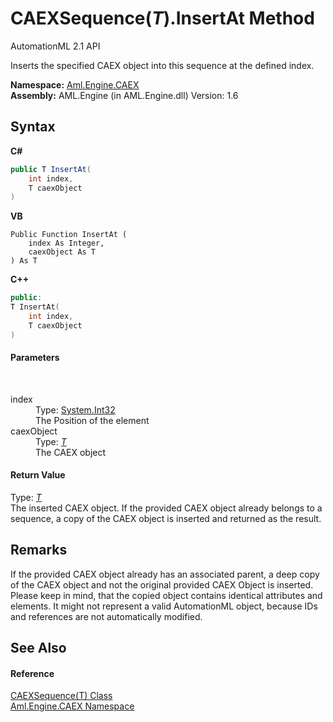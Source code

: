 # CAEXSequence(*T*).InsertAt Method 
AutomationML 2.1 API 

Inserts the specified CAEX object into this sequence at the defined index.

**Namespace:**&nbsp;<a href="N_Aml_Engine_CAEX">Aml.Engine.CAEX</a><br />**Assembly:**&nbsp;AML.Engine (in AML.Engine.dll) Version: 1.6

## Syntax

**C#**<br />
``` C#
public T InsertAt(
	int index,
	T caexObject
)
```

**VB**<br />
``` VB
Public Function InsertAt ( 
	index As Integer,
	caexObject As T
) As T
```

**C++**<br />
``` C++
public:
T InsertAt(
	int index, 
	T caexObject
)
```


#### Parameters
&nbsp;<dl><dt>index</dt><dd>Type: <a href="https://docs.microsoft.com/dotnet/api/system.int32" target="_parent" rel="noopener noreferrer">System.Int32</a><br />The Position of the element</dd><dt>caexObject</dt><dd>Type: <a href="T_Aml_Engine_CAEX_CAEXSequence_1">*T*</a><br />The CAEX object</dd></dl>

#### Return Value
Type: <a href="T_Aml_Engine_CAEX_CAEXSequence_1">*T*</a><br />The inserted CAEX object. If the provided CAEX object already belongs to a sequence, a copy of the CAEX object is inserted and returned as the result.

## Remarks
If the provided CAEX object already has an associated parent, a deep copy of the CAEX object and not the original provided CAEX Object is inserted. Please keep in mind, that the copied object contains identical attributes and elements. It might not represent a valid AutomationML object, because IDs and references are not automatically modified.

## See Also


#### Reference
<a href="T_Aml_Engine_CAEX_CAEXSequence_1">CAEXSequence(T) Class</a><br /><a href="N_Aml_Engine_CAEX">Aml.Engine.CAEX Namespace</a><br />